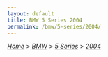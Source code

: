 ```yaml
---
layout: default
title: BMW 5 Series 2004
permalink: /bmw/5-series/2004/
---
```

[*Home*](/) > [*BMW*](/bmw/) > [*5 Series*](/bmw/5-series/) > [*2004*](/bmw/5-series/2004/)
